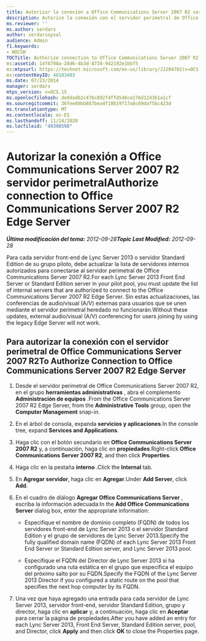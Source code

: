 ```yaml
---
title: Autorizar la conexión a Office Communications Server 2007 R2 servidor perimetral
description: Autorice la conexión con el servidor perimetral de Office Communications Server 2007 R2.
ms.reviewer: ''
ms.author: serdars
author: serdarsoysal
audience: Admin
f1.keywords:
- NOCSH
TOCTitle: Authorize connection to Office Communications Server 2007 R2 Edge Server
ms:assetid: 14f6798a-28d6-4b3d-8734-942192e1bbf5
ms:mtpsurl: https://technet.microsoft.com/en-us/library/JJ204702(v=OCS.15)
ms:contentKeyID: 48183493
ms.date: 07/23/2014
manager: serdars
mtps_version: v=OCS.15
ms.openlocfilehash: de8dadb2c476c892f4ffd548ce176d12d3b1a1cf
ms.sourcegitcommit: 36fee89bb887bea4f18b19f17a8c69daf5bc423d
ms.translationtype: MT
ms.contentlocale: es-ES
ms.lasthandoff: 11/24/2020
ms.locfileid: "49398598"
---
```

# <a name="authorize-connection-to-office-communications-server-2007-r2-edge-server"></a><span data-ttu-id="d5d0d-103">Autorizar la conexión a Office Communications Server 2007 R2 servidor perimetral</span><span class="sxs-lookup"><span data-stu-id="d5d0d-103">Authorize connection to Office Communications Server 2007 R2 Edge Server</span></span>

<div data-xmlns="http://www.w3.org/1999/xhtml">

<div class="topic" data-xmlns="http://www.w3.org/1999/xhtml" data-msxsl="urn:schemas-microsoft-com:xslt" data-cs="https://msdn.microsoft.com/">

<div data-asp="https://msdn2.microsoft.com/asp">



</div>

<div id="mainSection">

<div id="mainBody"><span data-ttu-id="d5d0d-104">

<span> </span></span><span class="sxs-lookup"><span data-stu-id="d5d0d-104">

<span> </span></span></span>

<span data-ttu-id="d5d0d-105">_**Última modificación del tema:** 2012-09-28_</span><span class="sxs-lookup"><span data-stu-id="d5d0d-105">_**Topic Last Modified:** 2012-09-28_</span></span>

<span data-ttu-id="d5d0d-106">Para cada servidor front-end de Lync Server 2013 o servidor Standard Edition de su grupo piloto, debe actualizar la lista de servidores internos autorizados para conectarse al servidor perimetral de Office Communications Server 2007 R2.</span><span class="sxs-lookup"><span data-stu-id="d5d0d-106">For each Lync Server 2013 Front End Server or Standard Edition server in your pilot pool, you must update the list of internal servers that are authorized to connect to the Office Communications Server 2007 R2 Edge Server.</span></span> <span data-ttu-id="d5d0d-107">Sin estas actualizaciones, las conferencias de audio/visual (A/V) externas para usuarios que se unen mediante el servidor perimetral heredado no funcionarán.</span><span class="sxs-lookup"><span data-stu-id="d5d0d-107">Without these updates, external audio/visual (A/V) conferencing for users joining by using the legacy Edge Server will not work.</span></span>

<div>

## <a name="to-authorize-connection-to-office-communications-server-2007-r2-edge-server"></a><span data-ttu-id="d5d0d-108">Para autorizar la conexión con el servidor perimetral de Office Communications Server 2007 R2</span><span class="sxs-lookup"><span data-stu-id="d5d0d-108">To Authorize Connection to Office Communications Server 2007 R2 Edge Server</span></span>

1.  <span data-ttu-id="d5d0d-109">Desde el servidor perimetral de Office Communications Server 2007 R2, en el grupo **herramientas administrativas** , abra el complemento **Administración de equipos** .</span><span class="sxs-lookup"><span data-stu-id="d5d0d-109">From the Office Communications Server 2007 R2 Edge Server, from the **Administrative Tools** group, open the **Computer Management** snap-in.</span></span>

2.  <span data-ttu-id="d5d0d-110">En el árbol de consola, expanda **servicios y aplicaciones**.</span><span class="sxs-lookup"><span data-stu-id="d5d0d-110">In the console tree, expand **Services and Applications**.</span></span>

3.  <span data-ttu-id="d5d0d-111">Haga clic con el botón secundario en **Office Communications Server 2007 R2** y, a continuación, haga clic en **propiedades**.</span><span class="sxs-lookup"><span data-stu-id="d5d0d-111">Right-click **Office Communications Server 2007 R2**, and then click **Properties**.</span></span>

4.  <span data-ttu-id="d5d0d-112">Haga clic en la pestaña **interno** .</span><span class="sxs-lookup"><span data-stu-id="d5d0d-112">Click the **Internal** tab.</span></span>

5.  <span data-ttu-id="d5d0d-113">En **Agregar servidor**, haga clic en **Agregar**.</span><span class="sxs-lookup"><span data-stu-id="d5d0d-113">Under **Add Server**, click **Add**.</span></span>

6.  <span data-ttu-id="d5d0d-114">En el cuadro de diálogo **Agregar Office Communications Server** , escriba la información adecuada:</span><span class="sxs-lookup"><span data-stu-id="d5d0d-114">In the **Add Office Communications Server** dialog box, enter the appropriate information:</span></span>
    
      - <span data-ttu-id="d5d0d-115">Especifique el nombre de dominio completo (FQDN) de todos los servidores front-end de Lync Server 2013 o el servidor Standard Edition y el grupo de servidores de Lync Server 2013.</span><span class="sxs-lookup"><span data-stu-id="d5d0d-115">Specify the fully qualified domain name (FQDN) of each Lync Server 2013 Front End Server or Standard Edition server, and Lync Server 2013 pool.</span></span>
    
      - <span data-ttu-id="d5d0d-116">Especifique el FQDN del Director de Lync Server 2013 si ha configurado una ruta estática en el grupo que especifica el equipo del próximo salto por su FQDN.</span><span class="sxs-lookup"><span data-stu-id="d5d0d-116">Specify the FQDN of the Lync Server 2013 Director if you configured a static route on the pool that specifies the next hop computer by its FQDN.</span></span>

7.  <span data-ttu-id="d5d0d-117">Una vez que haya agregado una entrada para cada servidor de Lync Server 2013, servidor front-end, servidor Standard Edition, grupo y director, haga clic en **aplicar** y, a continuación, haga clic en **Aceptar** para cerrar la página de propiedades.</span><span class="sxs-lookup"><span data-stu-id="d5d0d-117">After you have added an entry for each Lync Server 2013, Front End Server, Standard Edition server, pool, and Director, click **Apply** and then click **OK** to close the Properties page.</span></span>

<span data-ttu-id="d5d0d-118"></div>

</div>

<span> </span>

</div>

</div>

</span><span class="sxs-lookup"><span data-stu-id="d5d0d-118"></div>

</div>

<span> </span>

</div>

</div>

</span></span></div>

